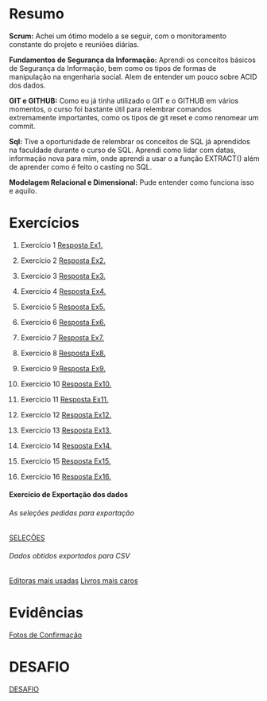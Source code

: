 # Resumo

**Scrum:** Achei um ótimo modelo a se seguir, com o monitoramento constante do projeto e reuniões diárias.

**Fundamentos de Segurança da Informação:** Aprendi os conceitos básicos de Segurança da Informação, bem como os tipos de formas de manipulação na engenharia social. Alem de entender um pouco sobre ACID dos dados.

**GIT e GITHUB:** Como eu já tinha utilizado o GIT e o GITHUB em vários momentos, o curso foi bastante útil para relembrar comandos extremamente importantes, como os tipos de git reset e como renomear um commit.


**Sql:** Tive a oportunidade de relembrar os conceitos de SQL já aprendidos na faculdade durante o curso de SQL. Aprendi como lidar com datas, informação nova para mim, onde aprendi a usar o a função EXTRACT() além de aprender como é feito o casting no SQL.

**Modelagem Relacional e Dimensional:** Pude entender como funciona isso e aquilo.

# Exercícios


1. Exercício 1
[Resposta Ex1.](./Exercicios/ex1.sql)


2. Exercício 2
[Resposta Ex2.](./Exercicios/ex2.sql)


3. Exercício 3
[Resposta Ex3.](./Exercicios/ex3.sql)


4. Exercício 4
[Resposta Ex4.](./Exercicios/ex4.sql)


5. Exercício 5
[Resposta Ex5.](./Exercicios/ex5.sql)


6. Exercício 6
[Resposta Ex6.](./Exercicios/ex6.sql)

7. Exercício 7
[Resposta Ex7.](./Exercicios/ex7.sql)


8. Exercício 8
[Resposta Ex8.](./Exercicios/ex8.sql)


9. Exercício 9
[Resposta Ex9.](./Exercicios/ex9.sql)


10. Exercício 10
[Resposta Ex10.](./Exercicios/ex10.sql)


11. Exercício 11
[Resposta Ex11.](./Exercicios/ex11.sql)


12. Exercício 12
[Resposta Ex12.](./Exercicios/ex12.sql)

13. Exercício 13
[Resposta Ex13.](./Exercicios/ex13.sql)


14. Exercício 14
[Resposta Ex14.](./Exercicios/ex14.sql)


15. Exercício 15
[Resposta Ex15.](./Exercicios/ex15.sql)


16. Exercício 16
[Resposta Ex16.](./Exercicios/ex16.sql)


#### Exercício de Exportação dos dados

###### As seleções pedidas para exportação

[SELEÇÕES](selects.sql)

###### Dados obtidos exportados para CSV

[Editoras mais usadas](./Exercicios/ExercicioExportaçãoDados/dadosEditoras.csv)
[Livros mais caros](./Exercicios/ExercicioExportaçãoDados/dadosLivros.csv)


# Evidências


[Fotos de Confirmação](./Exercicios/Evidencias)



# DESAFIO

[DESAFIO](./Desafio)